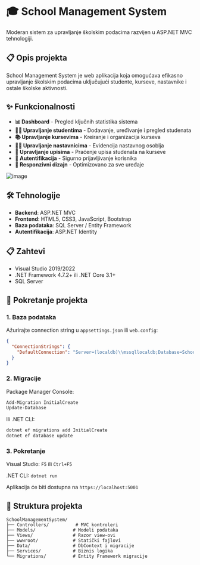 # 🎓 School Management System

Moderan sistem za upravljanje školskim podacima razvijen u ASP.NET MVC tehnologiji.

## 📋 Opis projekta

School Management System je web aplikacija koja omogućava efikasno upravljanje školskim podacima uključujući studente, kurseve, nastavnike i ostale školske aktivnosti.

## ✨ Funkcionalnosti

- **📊 Dashboard** - Pregled ključnih statistika sistema
- **👨‍🎓 Upravljanje studentima** - Dodavanje, uređivanje i pregled studenata
- **📚 Upravljanje kursevima** - Kreiranje i organizacija kurseva
- **👨‍🏫 Upravljanje nastavnicima** - Evidencija nastavnog osoblja
- **📝 Upravljanje upisima** - Praćenje upisa studenata na kurseve
- **🔐 Autentifikacija** - Sigurno prijavljivanje korisnika
- **📱 Responzivni dizajn** - Optimizovano za sve uređaje

![image](https://github.com/user-attachments/assets/e7dfffae-0c59-49f7-8505-28dec3b6b6f9)

## 🛠️ Tehnologije

- **Backend**: ASP.NET MVC
- **Frontend**: HTML5, CSS3, JavaScript, Bootstrap
- **Baza podataka**: SQL Server / Entity Framework
- **Autentifikacija**: ASP.NET Identity

## 📋 Zahtevi

- Visual Studio 2019/2022
- .NET Framework 4.7.2+ ili .NET Core 3.1+
- SQL Server

## 🚀 Pokretanje projekta

### 1. Baza podataka

Ažurirajte connection string u `appsettings.json` ili `web.config`:

```json
{
  "ConnectionStrings": {
    "DefaultConnection": "Server=(localdb)\\mssqllocaldb;Database=SchoolManagementDB;Trusted_Connection=true;"
  }
}
```

### 2. Migracije

Package Manager Console:
```bash
Add-Migration InitialCreate
Update-Database
```

Ili .NET CLI:
```bash
dotnet ef migrations add InitialCreate
dotnet ef database update
```

### 3. Pokretanje

Visual Studio: `F5` ili `Ctrl+F5`

.NET CLI: `dotnet run`

Aplikacija će biti dostupna na `https://localhost:5001`

## 📁 Struktura projekta

```
SchoolManagementSystem/
├── Controllers/          # MVC kontroleri
├── Models/              # Modeli podataka
├── Views/               # Razor view-ovi
├── wwwroot/             # Statički fajlovi
├── Data/                # DbContext i migracije
├── Services/            # Biznis logika
└── Migrations/          # Entity Framework migracije
```

